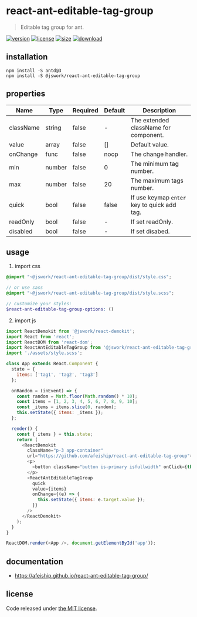 # react-ant-editable-tag-group
> Editable tag group for ant.

[![version][version-image]][version-url]
[![license][license-image]][license-url]
[![size][size-image]][size-url]
[![download][download-image]][download-url]

## installation
```shell
npm install -S antd@3
npm install -S @jswork/react-ant-editable-tag-group
```

## properties
| Name      | Type   | Required | Default | Description                                 |
| --------- | ------ | -------- | ------- | ------------------------------------------- |
| className | string | false    | -       | The extended className for component.       |
| value     | array  | false    | []      | Default value.                              |
| onChange  | func   | false    | noop    | The change handler.                         |
| min       | number | false    | 0       | The minimum tag number.                     |
| max       | number | false    | 20      | The maximum tags number.                    |
| quick     | bool   | false    | false   | If use keymap `enter` key to quick add tag. |
| readOnly  | bool   | false    | -       | If set readOnly.                            |
| disabled  | bool   | false    | -       | If set disabed.                             |


## usage
1. import css
  ```scss
  @import "~@jswork/react-ant-editable-tag-group/dist/style.css";

  // or use sass
  @import "~@jswork/react-ant-editable-tag-group/dist/style.scss";

  // customize your styles:
  $react-ant-editable-tag-group-options: ()
  ```
2. import js
  ```js
  import ReactDemokit from '@jswork/react-demokit';
  import React from 'react';
  import ReactDOM from 'react-dom';
  import ReactAntEditableTagGroup from '@jswork/react-ant-editable-tag-group';
  import './assets/style.scss';

  class App extends React.Component {
    state = {
      items: ['tag1', 'tag2', 'tag3']
    };

    onRandom = (inEvent) => {
      const random = Math.floor(Math.random() * 10);
      const items = [1, 2, 3, 4, 5, 6, 7, 8, 9, 10];
      const _items = items.slice(0, random);
      this.setState({ items: _items });
    };

    render() {
      const { items } = this.state;
      return (
        <ReactDemokit
          className="p-3 app-container"
          url="https://github.com/afeiship/react-ant-editable-tag-group">
          <p>
            <button className="button is-primary isfullwidth" onClick={this.onRandom}>Set Random Items</button>
          </p>
          <ReactAntEditableTagGroup
            quick
            value={items}
            onChange={(e) => {
              this.setState({ items: e.target.value });
            }}
          />
        </ReactDemokit>
      );
    }
  }

  ReactDOM.render(<App />, document.getElementById('app'));

  ```

## documentation
- https://afeiship.github.io/react-ant-editable-tag-group/


## license
Code released under [the MIT license](https://github.com/afeiship/react-ant-editable-tag-group/blob/master/LICENSE.txt).

[version-image]: https://img.shields.io/npm/v/@jswork/react-ant-editable-tag-group
[version-url]: https://npmjs.org/package/@jswork/react-ant-editable-tag-group

[license-image]: https://img.shields.io/npm/l/@jswork/react-ant-editable-tag-group
[license-url]: https://github.com/afeiship/react-ant-editable-tag-group/blob/master/LICENSE.txt

[size-image]: https://img.shields.io/bundlephobia/minzip/@jswork/react-ant-editable-tag-group
[size-url]: https://github.com/afeiship/react-ant-editable-tag-group/blob/master/dist/react-ant-editable-tag-group.min.js

[download-image]: https://img.shields.io/npm/dm/@jswork/react-ant-editable-tag-group
[download-url]: https://www.npmjs.com/package/@jswork/react-ant-editable-tag-group
